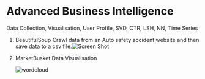 # Advanced Business Intelligence
Data Collection, Visualisation, User Profile, SVD, CTR, LSH, NN, Time Series


1. BeautifulSoup Crawl data from an Auto safety accident website and then save data to a csv file.![Screen Shot](https://github.com/ouyibei/Advanced_Business_Intelligence/blob/master/1/BeautifulSoup_Data_Collection/Screen%20Shot.png)

2. MarketBusket Data Visualisation

   ![wordcloud](https://github.com/ouyibei/Advanced_Business_Intelligence/blob/master/2/MarketBasket_Visulisaiton/wordcloud.jpg)

   
